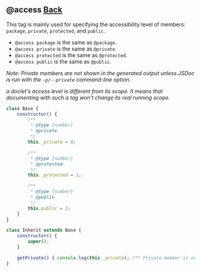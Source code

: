## @access [Back](../jsdoc.md)

This tag is mainly used for specifying the accessibility level of members: `package`, `private`, `protected`, and `public`.

- `@access package` is the same as `@package`.
- `@access private` is the same as `@private`.
- `@access protected` is the same as `@protected`.
- `@access public` is the same as `@public`.

*Note: Private members are not shown in the generated output unless JSDoc is run with the `-p/--private` command-line option.*

*a doclet's access level is different from its scope. It means that documenting with such a tag won't change its real running scope.*

```js
class Base {
    constructor() {
        /**
         * @type {number}
         * @private
         */
        this._private = 0;

        /**
         * @type {number}
         * @protected
         */
        this._protected = 1;

        /**
         * @type {number}
         * @public
         */
        this.public = 2;
    }
}

class Inherit extends Base {
    constructor() {
        super();
    }

    getPrivate() { console.log(this._private); /** Private member is not accessible */ }
}
```
